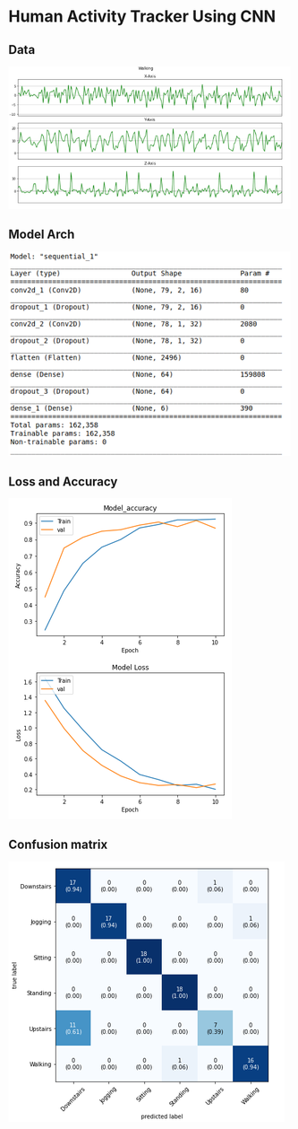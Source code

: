 # Human Activity Tracker Using CNN

## Data
![img](src/data.png)

## Model Arch
![img](src/model.png)

## Loss and Accuracy

![img](src/acc.png)

## Confusion matrix
![img](src/cond.png)
